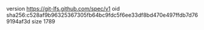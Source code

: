 version https://git-lfs.github.com/spec/v1
oid sha256:c528af9b96325367305fb64bc9fdc5f6ee33df8bd470e497ffdb7d769194af3d
size 1789
